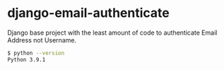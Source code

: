 # django-email-authenticate
Django base project with the least amount of code to authenticate Email Address not Username.

```sh
$ python --version
Python 3.9.1
```
